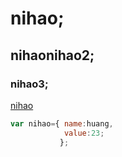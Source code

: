 # nihao;
## nihaonihao2;
### nihao3;

[nihao](http://www.baidu.com)
```javascript
var nihao={ name:huang,
            value:23;
           };
